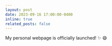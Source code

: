 ```yaml
---
layout: post
date: 2023-09-16 17:00:00-0400
inline: true
related_posts: false
---
```


My personal webpage is officially launched! :sparkles: :smile:
